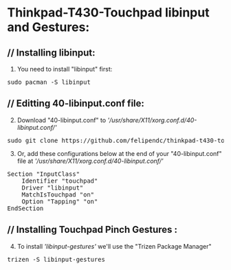 # Thinkpad-T430-Touchpad libinput and Gestures:

## // Installing libinput: 

1) You need to install "libinput" first: <br />
<pre>sudo pacman -S libinput</pre>


## // Editting 40-libinput.conf file: 

2) Download "40-libinput.conf" to *'/usr/share/X11/xorg.conf.d/40-libinput.conf/'* <br />

<pre>sudo git clone https://github.com/felipendc/thinkpad-t430-touchpad-libinput.git ~/usr/share/X11/xorg.conf.d/40-libinput.conf/ </pre>

3) Or, add these configurations below at the end of your "40-libinput.conf" file at *'/usr/share/X11/xorg.conf.d/40-libinput.conf/'* <br />


<pre>Section "InputClass"
    Identifier "touchpad"
    Driver "libinput"
    MatchIsTouchpad "on"
    Option "Tapping" "on"
EndSection </pre>


## // Installing Touchpad Pinch Gestures : 

4) To install *'libinput-gestures'* we'll use the "Trizen Package Manager"

<pre>trizen -S libinput-gestures</pre>
